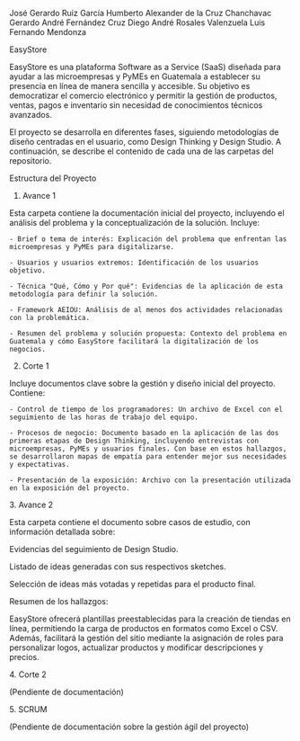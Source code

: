 José Gerardo Ruiz García
Humberto Alexander de la Cruz Chanchavac
Gerardo André Fernández Cruz
Diego André Rosales Valenzuela
Luis Fernando Mendonza

EasyStore

EasyStore es una plataforma Software as a Service (SaaS) diseñada para ayudar a las microempresas y PyMEs en Guatemala a establecer su presencia en línea de manera sencilla y accesible. Su objetivo es democratizar el comercio electrónico y permitir la gestión de productos, ventas, pagos e inventario sin necesidad de conocimientos técnicos avanzados.

El proyecto se desarrolla en diferentes fases, siguiendo metodologías de diseño centradas en el usuario, como Design Thinking y Design Studio. A continuación, se describe el contenido de cada una de las carpetas del repositorio.

Estructura del Proyecto

1. Avance 1

Esta carpeta contiene la documentación inicial del proyecto, incluyendo el análisis del problema y la conceptualización de la solución. Incluye:

    - Brief o tema de interés: Explicación del problema que enfrentan las microempresas y PyMEs para digitalizarse.
 
    - Usuarios y usuarios extremos: Identificación de los usuarios objetivo.

    - Técnica "Qué, Cómo y Por qué": Evidencias de la aplicación de esta metodología para definir la solución.

    - Framework AEIOU: Análisis de al menos dos actividades relacionadas con la problemática.

    - Resumen del problema y solución propuesta: Contexto del problema en Guatemala y cómo EasyStore facilitará la digitalización de los negocios.

2. Corte 1

Incluye documentos clave sobre la gestión y diseño inicial del proyecto. Contiene:

    - Control de tiempo de los programadores: Un archivo de Excel con el seguimiento de las horas de trabajo del equipo.

    - Procesos de negocio: Documento basado en la aplicación de las dos primeras etapas de Design Thinking, incluyendo entrevistas con microempresas, PyMEs y usuarios finales. Con base en estos hallazgos, se desarrollaron mapas de empatía para entender mejor sus necesidades y expectativas.

    - Presentación de la exposición: Archivo con la presentación utilizada en la exposición del proyecto.

3.⁠ ⁠Avance 2

Esta carpeta contiene el documento sobre casos de estudio, con información detallada sobre:

Evidencias del seguimiento de Design Studio.

Listado de ideas generadas con sus respectivos sketches.

Selección de ideas más votadas y repetidas para el producto final.

Resumen de los hallazgos:

EasyStore ofrecerá plantillas preestablecidas para la creación de tiendas en línea, permitiendo la carga de productos en formatos como Excel o CSV. Además, facilitará la gestión del sitio mediante la asignación de roles para personalizar logos, actualizar productos y modificar descripciones y precios.

4.⁠ ⁠Corte 2

(Pendiente de documentación)

5.⁠ ⁠SCRUM

(Pendiente de documentación sobre la gestión ágil del proyecto)